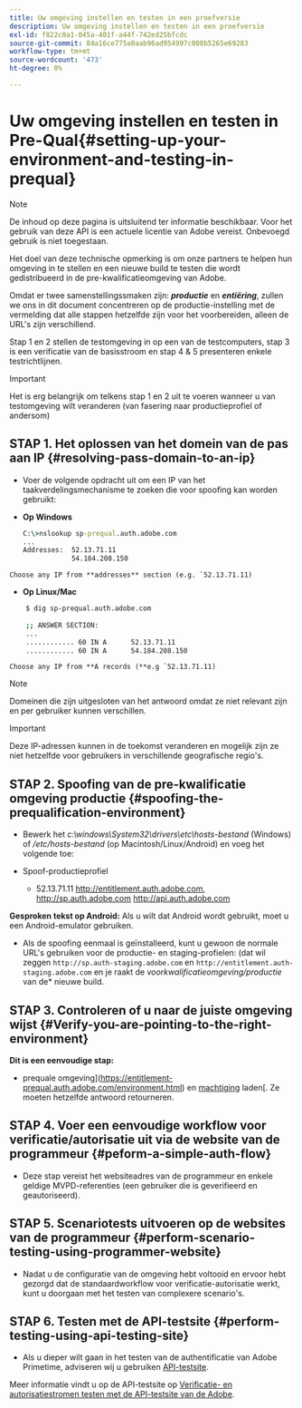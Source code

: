 ```yaml
---
title: Uw omgeving instellen en testen in een proefversie
description: Uw omgeving instellen en testen in een proefversie
exl-id: f822c0a1-045a-401f-a44f-742ed25bfcdc
source-git-commit: 84a16ce775a0aab96ad954997c008b5265e69283
workflow-type: tm+mt
source-wordcount: '473'
ht-degree: 0%

---
```


# Uw omgeving instellen en testen in Pre-Qual{#setting-up-your-environment-and-testing-in-prequal}

>[!NOTE]
>
>De inhoud op deze pagina is uitsluitend ter informatie beschikbaar. Voor het gebruik van deze API is een actuele licentie van Adobe vereist. Onbevoegd gebruik is niet toegestaan.

Het doel van deze technische opmerking is om onze partners te helpen hun omgeving in te stellen en een nieuwe build te testen die wordt gedistribueerd in de pre-kwalificatieomgeving van Adobe.

Omdat er twee samenstellingssmaken zijn: ***productie*** en ***entiëring***, zullen we ons in dit document concentreren op de productie-instelling met de vermelding dat alle stappen hetzelfde zijn voor het voorbereiden, alleen de URL&#39;s zijn verschillend.

Stap 1 en 2 stellen de testomgeving in op een van de testcomputers, stap 3 is een verificatie van de basisstroom en stap 4 &amp; 5 presenteren enkele testrichtlijnen.

>[!IMPORTANT]
>
> Het is erg belangrijk om telkens stap 1 en 2 uit te voeren wanneer u van testomgeving wilt veranderen (van fasering naar productieprofiel of andersom)


## STAP 1. Het oplossen van het domein van de pas aan IP {#resolving-pass-domain-to-an-ip}

* Voer de volgende opdracht uit om een IP van het taakverdelingsmechanisme te zoeken die voor spoofing kan worden gebruikt:

* **Op Windows**

  ```cmd
  C:\>nslookup sp-prequal.auth.adobe.com
  ...
  Addresses:  52.13.71.11
              54.184.208.150
  ```

```Choose any IP from **addresses** section (e.g. `52.13.71.11)```

* **Op Linux/Mac**

```sh
    $ dig sp-prequal.auth.adobe.com
    
    ;; ANSWER SECTION:
    ...
    ............ 60 IN A      52.13.71.11
    ............ 60 IN A      54.184.208.150
```

```Choose any IP from **A records (**e.g `52.13.71.11)```

>[!NOTE]
>
>Domeinen die zijn uitgesloten van het antwoord omdat ze niet relevant zijn en per gebruiker kunnen verschillen.

>[!IMPORTANT]
>
> Deze IP-adressen kunnen in de toekomst veranderen en mogelijk zijn ze niet hetzelfde voor gebruikers in verschillende geografische regio&#39;s.


## STAP 2.  Spoofing van de pre-kwalificatie omgeving productie {#spoofing-the-prequalification-environment}

* Bewerk het *c:\\windows\\System32\\drivers\\etc\hosts-bestand* (Windows) of */etc/hosts-bestand* (op Macintosh/Linux/Android) en voeg het volgende toe:

* Spoof-productieprofiel
   * 52.13.71.11 http://entitlement.auth.adobe.com, http://sp.auth.adobe.com http://api.auth.adobe.com

**Gesproken tekst op Android:** Als u wilt dat Android wordt gebruikt, moet u een Android-emulator gebruiken.

* Als de spoofing eenmaal is geïnstalleerd, kunt u gewoon de normale URL&#39;s gebruiken voor de productie- en staging-profielen: (dat wil zeggen `http://sp.auth-staging.adobe.com` en `http://entitlement.auth-staging.adobe.com` en je raakt de *voorkwalificatieomgeving/productie* van de* nieuwe build.


## STAP 3.  Controleren of u naar de juiste omgeving wijst {#Verify-you-are-pointing-to-the-right-environment}

**Dit is een eenvoudige stap:**

* prequale omgeving](https://entitlement-prequal.auth.adobe.com/environment.html) en [machtiging](https://entitlement.auth.adobe.com/environment.html) laden[. Ze moeten hetzelfde antwoord retourneren.


## STAP 4.  Voer een eenvoudige workflow voor verificatie/autorisatie uit via de website van de programmeur {#peform-a-simple-auth-flow}

* Deze stap vereist het websiteadres van de programmeur en enkele geldige MVPD-referenties (een gebruiker die is geverifieerd en geautoriseerd).

## STAP 5.  Scenariotests uitvoeren op de websites van de programmeur {#perform-scenario-testing-using-programmer-website}

* Nadat u de configuratie van de omgeving hebt voltooid en ervoor hebt gezorgd dat de standaardworkflow voor verificatie-autorisatie werkt, kunt u doorgaan met het testen van complexere scenario&#39;s.


## STAP 6.  Testen met de API-testsite {#perform-testing-using-api-testing-site}

* Als u dieper wilt gaan in het testen van de authentificatie van Adobe Primetime, adviseren wij u gebruiken [API-testsite](http://entitlement-prequal.auth.adobe.com/apitest/api.html).

Meer informatie vindt u op de API-testsite op [Verificatie- en autorisatiestromen testen met de API-testsite van de Adobe](/help/authentication/test-authn-authz-flows-using-adobes-api-test-site.md).
